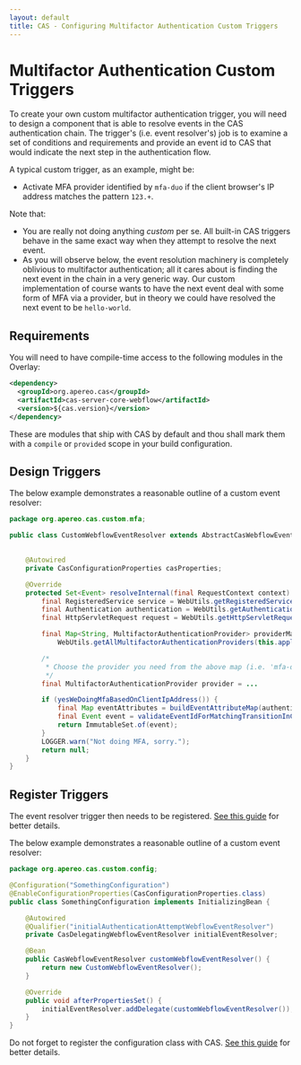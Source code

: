 ```yaml
---
layout: default
title: CAS - Configuring Multifactor Authentication Custom Triggers
---
```


# Multifactor Authentication Custom Triggers

To create your own custom multifactor authentication trigger, you will need to design a component that is able to resolve events in the CAS authentication chain. The trigger's (i.e. event resolver's) job is to examine a set of conditions and requirements and provide an event id to CAS that would indicate the next step in the authentication flow.

A typical custom trigger, as an example, might be:

- Activate MFA provider identified by `mfa-duo` if the client browser's IP address matches the pattern `123.+`.

Note that:

- You are really not doing anything *custom* per se. All built-in CAS triggers behave in the same exact way when they attempt to resolve the next event.
- As you will observe below, the event resolution machinery is completely oblivious to multifactor authentication; all it cares about is finding the next event in the chain in a very generic way. Our custom implementation of course wants to have the next event deal with some form of MFA via a provider, but in theory we could have resolved the next event to be `hello-world`.

## Requirements

You will need to have compile-time access to the following modules in the Overlay:

```xml
<dependency>
  <groupId>org.apereo.cas</groupId>
  <artifactId>cas-server-core-webflow</artifactId>
  <version>${cas.version}</version>
</dependency>
```

These are modules that ship with CAS by default and thou shall mark them with a `compile` or `provided` scope in your build configuration.

## Design Triggers

The below example demonstrates a reasonable outline of a custom event resolver:

```java
package org.apereo.cas.custom.mfa;

public class CustomWebflowEventResolver extends AbstractCasWebflowEventResolver {
    

    @Autowired
    private CasConfigurationProperties casProperties;

    @Override
    protected Set<Event> resolveInternal(final RequestContext context) {
        final RegisteredService service = WebUtils.getRegisteredService(context);
        final Authentication authentication = WebUtils.getAuthentication(context);
        final HttpServletRequest request = WebUtils.getHttpServletRequest(context);

        final Map<String, MultifactorAuthenticationProvider> providerMap =
            WebUtils.getAllMultifactorAuthenticationProviders(this.applicationContext);

        /*
         * Choose the provider you need from the above map (i.e. 'mfa-duo`)
         */
        final MultifactorAuthenticationProvider provider = ...

        if (yesWeDoingMfaBasedOnClientIpAddress()) {
            final Map eventAttributes = buildEventAttributeMap(authentication.getPrincipal(), service, provider));
            final Event event = validateEventIdForMatchingTransitionInContext(provider.getId(), context, eventAttributes);
            return ImmutableSet.of(event);
        }
        LOGGER.warn("Not doing MFA, sorry.");
        return null;
    }
}
```

## Register Triggers

The event resolver trigger then needs to be registered. [See this guide](Configuration-Management-Extensions.html) for better details.

The below example demonstrates a reasonable outline of a custom event resolver:

```java
package org.apereo.cas.custom.config;

@Configuration("SomethingConfiguration")
@EnableConfigurationProperties(CasConfigurationProperties.class)
public class SomethingConfiguration implements InitializingBean {

    @Autowired
    @Qualifier("initialAuthenticationAttemptWebflowEventResolver")
    private CasDelegatingWebflowEventResolver initialEventResolver;

    @Bean
    public CasWebflowEventResolver customWebflowEventResolver() {
        return new CustomWebflowEventResolver();
    }

    @Override
    public void afterPropertiesSet() {
        initialEventResolver.addDelegate(customWebflowEventResolver());
    }
}
```

Do not forget to register the configuration class with CAS. [See this guide](Configuration-Management-Extensions.html) for better details.
